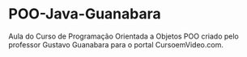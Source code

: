 # POO-Java-Guanabara
Aula do Curso de Programação Orientada a Objetos POO criado pelo professor Gustavo Guanabara para o portal CursoemVideo.com.

